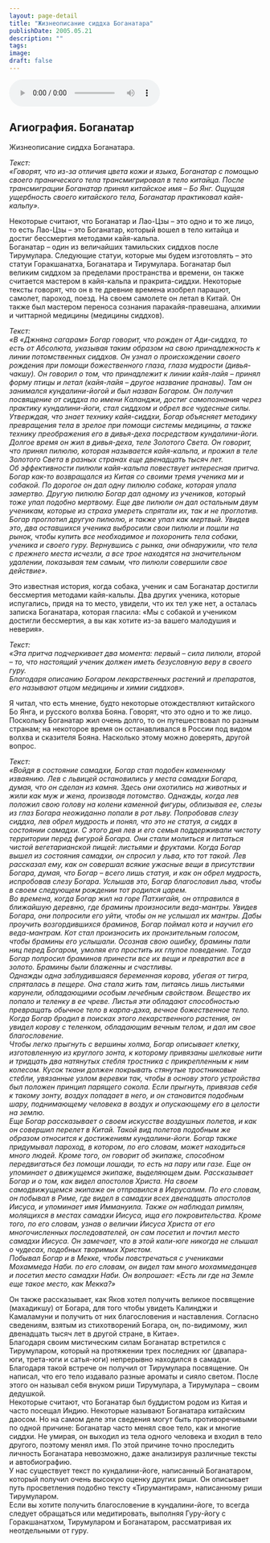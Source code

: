 ```yaml
---
layout: page-detail
title: "Жизнеописание сиддха Боганатара"
publishDate: 2005.05.21
description: ""
tags:
image:
draft: false
---
```


<audio title="2005.05.21 - Жизнеописание сиддха Боганатара.mp3" src="https://filer-api.advayta.org/v1.0/public/files/73040" controls=""></audio>

## **Агиография. Боганатар** 
 Жизнеописание сиддха Боганатара.   
  
_Текст:_   
 _«Говорят, что из-за отличия цвета кожи и языка, Боганатар с помощью своего пранического тела трансмигрировал в тело китайца. После трансмиграции Боганатар принял китайское имя – Бо Янг. Ощущая ущербность своего китайского тела, Боганатар практиковал кайя-кальпу»._ 

  
 Некоторые считают, что Боганатар и Лао-Цзы – это одно и то же лицо, то есть Лао-Цзы – это Боганатар, который вошел в тело китайца и достиг бессмертия методами кайя-кальпа.   
 Боганатар – один из величайших тамильских сиддхов после Тирумулара. Следующие статуи, которые мы будем изготовлять – это статуи Горакшанатха, Боганатара и Тирумулара. Боганатар был великим сиддхом за пределами пространства и времени, он также считается мастером в кайя-кальпа и пракрита-сиддхи. Некоторые тексты говорят, что он в те древние времена изобрел парашют, самолет, пароход, поезд. На своем самолете он летал в Китай. Он также был мастером переноса сознания паракайя-правешана, алхимии и читтарной медицины (медицины сиддхов).   
  
_Текст:_   
 _«В «Джняна сагарам» Богар говорит, что рожден от Ади-сиддха, то есть от Абсолюта, указывая таким образом на свою принадлежность к линии потомственных сиддхов. Он узнал о происхождении своего рождения при помощи божественного глаза, глаза мудрости (дивья-чакшу). Он говорил о том, что принадлежит к линии кайя-лайя – принял форму птицы и летал (кайя-лайя – другое название пранавы). Там он занимался кундалини-йогой и был назван Богаром. Он получил посвящение от сиддха по имени Каланджи, достиг самопознания через практику кундалини-йоги, стал сиддхом и обрел все чудесные силы. Утверждая, что знает технику кайя-сиддхи, Богар объясняет методику превращения тела в зрелое при помощи системы медицины, а также технику преображения его в дивья-деха посредством кундалини-йоги. Долгое время он жил в дивья-деха, теле Золотого Света. Он говорит, что принял пилюлю, которая называется кайя-кальпа, и прожил в теле Золотого Света в разных странах еще двенадцать тысяч лет._   
 _Об эффективности пилюли кайя-кальпа повествует интересная притча._   
 _Богар как-то возвращался из Китая со своими тремя ученика_ _ми и собакой. По дорогое он дал одну пилюлю собаке, которая упала замертво. Другую пилюлю Богар дал одному из учеников, который тоже упал подобно мертвому. Еще две пилюли он дал остальным двум ученикам, которые из страха умереть спрятали их, так и не проглотив. Богар проглотил другую пилюлю, и также упал как мертвый. Увидев это, два оставшихся ученика выбросили свои пилюли и пошли на рынок, чтобы купить все необходимое и похоронить тела собаки, ученика и своего гуру. Вернувшись с рынка, они обнаружили, что тела с прежнего места исчезли, а все трое находятся на значительном удалении, показывая тем самым, что пилюли совершили свое действие»._   
  
 Это известная история, когда собака, ученик и сам Боганатар достигли бессмертия методами кайя-кальпы. Два других ученика, которые испугались, придя на то место, увидели, что их тел уже нет, а осталась записка Боганатара, которая гласила: «Мы с собакой и учеником достигли бессмертия, а вы как хотите из-за вашего малодушия и неверия».   
  
 _Текст:_   
 _«Эта притча подчеркивает два момента: первый – сила пилюли, второй – то, что настоящий ученик должен иметь безусловную веру в своего гуру._   
 _Благодаря описанию Богаром лекарственных растений и препаратов, его называют отцом медицины и химии сиддхов»._   
  
 Я читал, что есть мнение, будто некоторые отождествляют китайского Бо Янга, и русского волхва Бояна. Говорят, что это одно и то же лицо. Поскольку Боганатар жил очень долго, то он путешествовал по разным странам; на некоторое время он останавливался в России под видом волхва и сказителя Бояна. Насколько этому можно доверять, другой вопрос.   
  
_Текст:_   
 _«Войдя в состояние самадхи, Богар стал подобен каменному изваянию. Лев с львицей остановились у места самадхи Богара, думая, что он сделан из камня. Здесь они охотились на животных и жили как муж и жена, производя потомство. Однажды, когда лев положил свою голову на колени каменной фигуры, облизывая ее, слезы из глаз Богара неожиданно попали в рот льву. Попробовав слезу сиддха, лев обрел мудрость и понял, что это не статуя, а сиддх в состоянии самадхи. С этого дня лев и его семья поддерживали чистоту территории перед фигурой Богара. Они стали молиться и питаться чистой вегетарианской пищей: листьями и фруктами. Когда Богар вышел из состояния самадхи, он спросил у льва, кто тот такой. Лев рассказал ему, как он совершал всякие ужасные вещи в присутствии Богара, думая, что Богар – всего лишь статуя, и как он обрел мудрость, испробовав слезу Богара. Услышав это, Богар благословил льва, чтобы в своем следующем рождении тот родился царем._   
 _Во времена, когда Богар жил на горе Патхигайя, он отправился в ближайшую деревню, где брамины произносили веда-мантры. Увидев Богара, они попросили его уйти, чтобы он не услышал их мантры. Дабы проучить возгордившихся браминов, Богар поймал кота и научил его веда-мантрам. Кот стал произносить их пронзительным голосом, чтобы брамины его услышали. Осознав свою ошибку, брамины пали ниц перед Богаром, умоляя его простить их глупое поведение. Тогда Богар попросил браминов принести все их вещи и превратил все в золото. Брамины были блаженны и счастливы._   
 _Однажды одна заблудившаяся беременная корова, убегая от тигра, спряталась в пещере. Она стала жить там, питаясь лишь листьями карунели, обладающими особым лечебным свойством. Вещество их попало и теленку в ее чреве. Листья эти обладают способностью превращать обычное тело в карпа-дэха, вечное божественное тело. Когда Богар бродил в поисках этого лекарственного растения, он увидел корову с теленком, обладающим вечным телом, и дал им свое благословение._   
 _Чтобы легко прыгнуть с вершины холма, Богар описывает клетку, изготовленную из круглого зонта, к которому привязаны шелковые нити и тридцать два натянутых стебля тростника с прикрепленным к ним колесом. Кусок ткани должен покрывать стянутые тростниковые стебли, увязанные узлом веревки так, чтобы в основу этого устройства был положен принцип парящего сокола. Если прыгнуть, привязав себя к такому зонту, воздух попадает в него, и он становится подобным шару, поднимающему человека в воздух и опускающему его в целости на землю._   
 _Еще Богар рассказывает о своем искусстве воздушных полетов, и как он совершил перелет в Китай. Такой вид полетов подобным же образом относится к достижениям кундалини-йоги. Богар также придумывал пароход, в котором, по его словам, может находиться много людей. Кроме того, он говорит об экипаже, способном передвигаться без помощи лошади, то есть на пару или газе. Еще он упоминает о движущемся экипаже, выделяющем дым. Рассказывает Богар и о том, как видел апостолов Христа. На своем самодвижущемся экипаже он отправился в Иерусалим. По его словам, он побывал в Риме, где видел в самадхи всех двенадцать апостолов Иисуса, и упоминает имя Иммануила. Также он наблюдал римлян, молящихся в местах самадхи Иисуса, ища его покровительства. Кроме того, по его словам, узнав о величии Иисуса Христа от его многочисленных последователей, он сам посетил и почтил место самадхи Иисуса. Он замечает, что в этой кали-юге никогда не слышал о чудесах, подобных творимых Христом._   
 _Побывал Богар и в Мекке, чтобы повстречаться с учениками Мохаммеда Наби. по его словам, он видел там много мохаммеданцев и посетил место самадхи Наби. Он вопрошает: «Есть ли где на Земле еще такое место, как Мекка?»_   
  
 Он также рассказывает, как Яков хотел получить великое посвящение (махадикшу) от Богара, для того чтобы увидеть Калинджи и Камаламуни и получить от них благословения и наставления. Согласно сведениям, взятым из стихотворений Богара, он, по-видимому, жил двенадцать тысяч лет в другой стране, в Китае».   
 Благодаря своим мистическим силам Боганатар встретился с Тирумуларом, который на протяжении трех последних юг (двапара-юги, трета-юги и сатья-юги) непрерывно находился в самадхи. Благодаря такой встрече он получил от Тирумулара посвящение. Он написал, что его тело издавало разные ароматы и сияло светом. После этого он называл себя внуком риши Тирумулара, а Тирумулара – своим дедушкой.   
 Некоторые считают, что Боганатар был буддистом родом из Китая и часто посещал Индию. Некоторые называют Боганатара китайским даосом. Но на самом деле эти сведения могут быть противоречивыми по одной причине: Боганатар часто менял свое тело, как и многие сиддхи. Не умирая, он выходил из тела одного человека и входил в тело другого, поэтому менял имя. По этой причине точно проследить личность Боганатара невозможно, даже анализируя различные тексты и автобиографию.   
 У нас существует текст по кундалини-йоге, написанный Боганатаром, который получил очень высокую оценку других риши. Он описывает путь просветления подобно тексту «Тирумантирам», написанному риши Тирумуларом.   
 Если вы хотите получить благословение в кундалини-йоге, то всегда следует обращаться или медитировать, выполняя Гуру-йогу с Горакшанатхом, Тирумуларом и Боганатаром, рассматривая их неотдельными от гуру.   

  
